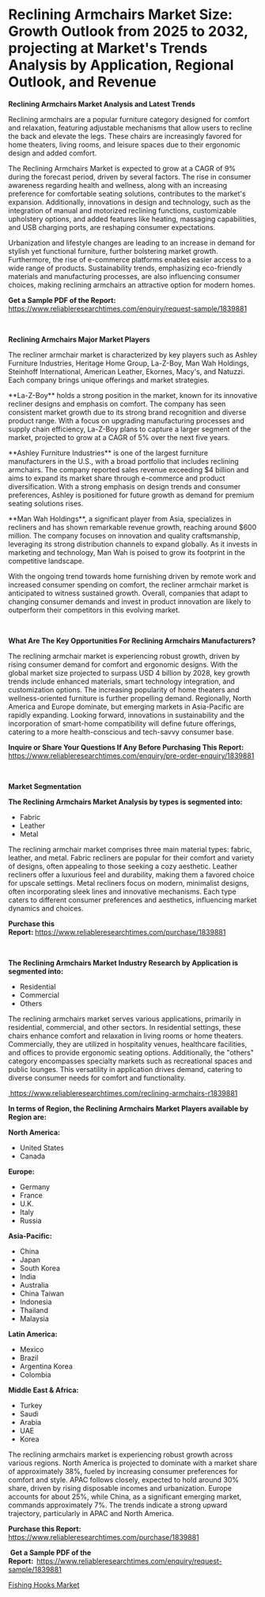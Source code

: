 <p><h1>Reclining Armchairs Market Size: Growth Outlook from 2025 to 2032, projecting at Market's Trends Analysis by Application, Regional Outlook, and Revenue</h1></p><p><strong>Reclining Armchairs Market Analysis and Latest Trends</strong></p>
<p><p>Reclining armchairs are a popular furniture category designed for comfort and relaxation, featuring adjustable mechanisms that allow users to recline the back and elevate the legs. These chairs are increasingly favored for home theaters, living rooms, and leisure spaces due to their ergonomic design and added comfort.</p><p>The Reclining Armchairs Market is expected to grow at a CAGR of 9% during the forecast period, driven by several factors. The rise in consumer awareness regarding health and wellness, along with an increasing preference for comfortable seating solutions, contributes to the market's expansion. Additionally, innovations in design and technology, such as the integration of manual and motorized reclining functions, customizable upholstery options, and added features like heating, massaging capabilities, and USB charging ports, are reshaping consumer expectations.</p><p>Urbanization and lifestyle changes are leading to an increase in demand for stylish yet functional furniture, further bolstering market growth. Furthermore, the rise of e-commerce platforms enables easier access to a wide range of products. Sustainability trends, emphasizing eco-friendly materials and manufacturing processes, are also influencing consumer choices, making reclining armchairs an attractive option for modern homes.</p></p>
<p><strong>Get a Sample PDF of the Report:&nbsp;</strong> <a href="https://www.reliableresearchtimes.com/enquiry/request-sample/1839881?utm_campaign=2383&utm_medium=2&utm_source=Github&utm_content=ia&utm_term=07022025&utm_id=reclining-armchairs">https://www.reliableresearchtimes.com/enquiry/request-sample/1839881</a></p>
<p>&nbsp;</p>
<p><strong>Reclining Armchairs Major Market Players</strong></p>
<p><p>The recliner armchair market is characterized by key players such as Ashley Furniture Industries, Heritage Home Group, La-Z-Boy, Man Wah Holdings, Steinhoff International, American Leather, Ekornes, Macy's, and Natuzzi. Each company brings unique offerings and market strategies.</p><p>**La-Z-Boy** holds a strong position in the market, known for its innovative recliner designs and emphasis on comfort. The company has seen consistent market growth due to its strong brand recognition and diverse product range. With a focus on upgrading manufacturing processes and supply chain efficiency, La-Z-Boy plans to capture a larger segment of the market, projected to grow at a CAGR of 5% over the next five years.</p><p>**Ashley Furniture Industries** is one of the largest furniture manufacturers in the U.S., with a broad portfolio that includes reclining armchairs. The company reported sales revenue exceeding $4 billion and aims to expand its market share through e-commerce and product diversification. With a strong emphasis on design trends and consumer preferences, Ashley is positioned for future growth as demand for premium seating solutions rises.</p><p>**Man Wah Holdings**, a significant player from Asia, specializes in recliners and has shown remarkable revenue growth, reaching around $600 million. The company focuses on innovation and quality craftsmanship, leveraging its strong distribution channels to expand globally. As it invests in marketing and technology, Man Wah is poised to grow its footprint in the competitive landscape.</p><p>With the ongoing trend towards home furnishing driven by remote work and increased consumer spending on comfort, the recliner armchair market is anticipated to witness sustained growth. Overall, companies that adapt to changing consumer demands and invest in product innovation are likely to outperform their competitors in this evolving market.</p></p>
<p>&nbsp;</p>
<p><strong>What Are The Key Opportunities For Reclining Armchairs Manufacturers?</strong></p>
<p><p>The reclining armchair market is experiencing robust growth, driven by rising consumer demand for comfort and ergonomic designs. With the global market size projected to surpass USD 4 billion by 2028, key growth trends include enhanced materials, smart technology integration, and customization options. The increasing popularity of home theaters and wellness-oriented furniture is further propelling demand. Regionally, North America and Europe dominate, but emerging markets in Asia-Pacific are rapidly expanding. Looking forward, innovations in sustainability and the incorporation of smart-home compatibility will define future offerings, catering to a more health-conscious and tech-savvy consumer base.</p></p>
<p><strong>Inquire or Share Your Questions If Any Before Purchasing This Report:</strong> <a href="https://www.reliableresearchtimes.com/enquiry/pre-order-enquiry/1839881?utm_campaign=2383&utm_medium=2&utm_source=Github&utm_content=ia&utm_term=07022025&utm_id=reclining-armchairs">https://www.reliableresearchtimes.com/enquiry/pre-order-enquiry/1839881</a></p>
<p>&nbsp;</p>
<p><strong>Market Segmentation</strong></p>
<p><strong>The Reclining Armchairs Market Analysis by types is segmented into:</strong></p>
<p><ul><li>Fabric</li><li>Leather</li><li>Metal</li></ul></p>
<p><p>The reclining armchair market comprises three main material types: fabric, leather, and metal. Fabric recliners are popular for their comfort and variety of designs, often appealing to those seeking a cozy aesthetic. Leather recliners offer a luxurious feel and durability, making them a favored choice for upscale settings. Metal recliners focus on modern, minimalist designs, often incorporating sleek lines and innovative mechanisms. Each type caters to different consumer preferences and aesthetics, influencing market dynamics and choices.</p></p>
<p><strong>Purchase this Report:&nbsp;</strong><a href="https://www.reliableresearchtimes.com/purchase/1839881?utm_campaign=2383&utm_medium=2&utm_source=Github&utm_content=ia&utm_term=07022025&utm_id=reclining-armchairs">https://www.reliableresearchtimes.com/purchase/1839881</a></p>
<p>&nbsp;</p>
<p><strong>The Reclining Armchairs Market Industry Research by Application is segmented into:</strong></p>
<p><ul><li>Residential</li><li>Commercial</li><li>Others</li></ul></p>
<p><p>The reclining armchairs market serves various applications, primarily in residential, commercial, and other sectors. In residential settings, these chairs enhance comfort and relaxation in living rooms or home theaters. Commercially, they are utilized in hospitality venues, healthcare facilities, and offices to provide ergonomic seating options. Additionally, the "others" category encompasses specialty markets such as recreational spaces and public lounges. This versatility in application drives demand, catering to diverse consumer needs for comfort and functionality.</p></p>
<p><a href="https://www.reliableresearchtimes.com/reclining-armchairs-r1839881?utm_campaign=2383&utm_medium=2&utm_source=Github&utm_content=ia&utm_term=07022025&utm_id=reclining-armchairs">&nbsp;https://www.reliableresearchtimes.com/reclining-armchairs-r1839881</a></p>
<p><strong>In terms of Region, the Reclining Armchairs Market Players available by Region are:</strong></p>
<p>
    <p> <strong> North America: </strong>
        <ul>
            <li>United States</li>
            <li>Canada</li>
        </ul>
        </p> 
    <p> <strong> Europe: </strong>
        <ul>
            <li>Germany</li>
            <li>France</li>
            <li>U.K.</li>
            <li>Italy</li>
            <li>Russia</li>
        </ul>
        </p> 
    <p> <strong> Asia-Pacific: </strong>
        <ul>
            <li>China</li>
            <li>Japan</li>
            <li>South Korea</li>
            <li>India</li>
            <li>Australia</li>
            <li>China Taiwan</li>
            <li>Indonesia</li>
            <li>Thailand</li>
            <li>Malaysia</li>
        </ul>
        </p> 
    <p> <strong> Latin America: </strong>
        <ul>
            <li>Mexico</li>
            <li>Brazil</li>
            <li>Argentina Korea</li>
            <li>Colombia</li>
        </ul>
        </p> 
    <p> <strong> Middle East & Africa: </strong>
        <ul>
            <li>Turkey</li>
            <li>Saudi</li>
            <li>Arabia</li>
            <li>UAE</li>
            <li>Korea</li>
        </ul>
    </p>
    </p>
<p><p>The reclining armchairs market is experiencing robust growth across various regions. North America is projected to dominate with a market share of approximately 38%, fueled by increasing consumer preferences for comfort and style. APAC follows closely, expected to hold around 30% share, driven by rising disposable incomes and urbanization. Europe accounts for about 25%, while China, as a significant emerging market, commands approximately 7%. The trends indicate a strong upward trajectory, particularly in APAC and North America.</p></p>
<p><strong>Purchase this Report: </strong><a href="https://www.reliableresearchtimes.com/purchase/1839881?utm_campaign=2383&utm_medium=2&utm_source=Github&utm_content=ia&utm_term=07022025&utm_id=reclining-armchairs">https://www.reliableresearchtimes.com/purchase/1839881</a></p>
<p>&nbsp;<strong>Get a Sample PDF of the Report:&nbsp;&nbsp;</strong><a href="https://www.reliableresearchtimes.com/enquiry/request-sample/1839881?utm_campaign=2383&utm_medium=2&utm_source=Github&utm_content=ia&utm_term=07022025&utm_id=reclining-armchairs">https://www.reliableresearchtimes.com/enquiry/request-sample/1839881</a></p>
<p><strong></strong></p>
<p><p><a href="https://github.com/locarol73/Market-Research-Report-List-1/blob/main/fishing-hooks-market.md?utm_campaign=2383&utm_medium=2&utm_source=Github&utm_content=ia&utm_term=07022025&utm_id=reclining-armchairs">Fishing Hooks Market</a></p></p>